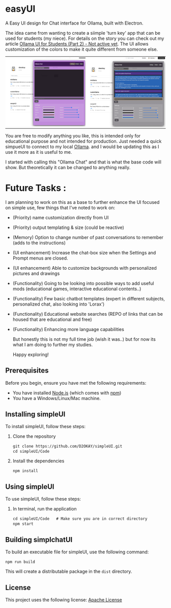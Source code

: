 # easyUI 
A Easy UI design for Chat interface for Ollama, built with Electron.

The idea came from wanting to create a siimple 'turn key' app that can be used for students (my niece). For details on the story you can check out my article [Ollama UI for Students (Part 2) - Not active yet](link). The UI allows customization of the colors to make it quite different from someone else. 

<table style="width: 100%; border-collapse: collapse;">
  <tr>
    <td style="padding: 0; width: 50%;"><img src=".github/UI_image1.png" alt="Main Interface" style="width: 100%;"></td>
    <td style="padding: 0; width: 50%;"><img src=".github/UI_image2.png" alt="Settings Panel" style="width: 100%;"></td>
  </tr>
</table>

You are free to modify anything you like, this is intended only for educational purpose and not intended for production. Just needed a quick simpueUI to connect to my local [Ollama](https://ollama.com/). and I would be updating this as I use it more as it is useful to me. 

I started with calling this "Ollama Chat" and that is what the base code will show. But theoretically it can be changed to anything really. 

# Future Tasks : 

I am planning to work on this as a base to further enhance the UI focused on simple use, few things that I've noted to work on:

* (Priority) name customization directly from UI 
* (Priority) output templating & size (could be reactive)
* (Memory) Option to change number of past conversations to remember (adds to the instructions)
* (UI enhancement) Increase the chat-box size when the Settings and Prompt menus are closed. 
* (UI enhancement) Able to customize backgrounds with personalized pictures and drawings
* (Functionality) Going to be looking into possible ways to add useful mods (educational games, interactive educational contents..) 
* (Functionality) Few basic chatbot templates (expert in different subjects, personalized chat, also looking into 'Lorax')
* (Functionality) Educational website searches (REPO of links that can be housed that are educational and free) 
* (Functionality) Enhancing more language capabilities

  But honestly this is not my full time job (wish it was..) but for now its what I am doing to further my studies.

  Happy exploring! 

## Prerequisites

Before you begin, ensure you have met the following requirements:
* You have installed [Node.js](https://nodejs.org/) (which comes with [npm](http://npmjs.com/))
* You have a Windows/Linux/Mac machine.

## Installing simpleUI

To install simpleUI, follow these steps:

1. Clone the repository
   ```
   git clone https://github.com/D2OKAY/simpleUI.git
   cd simpleUI/Code
   ```

2. Install the dependencies
   ```
   npm install
   ```

## Using simpleUI

To use simpleUI, follow these steps:

1. In terminal, run the application
   ```
   cd simpleUI/Code   # Make sure you are in correct directory
   npm start
   ```

## Building simplchatUI

To build an executable file for simpleUI, use the following command:

```
npm run build
```

This will create a distributable package in the `dist` directory.


## License

This project uses the following license: [Apache License](LICENSE)
